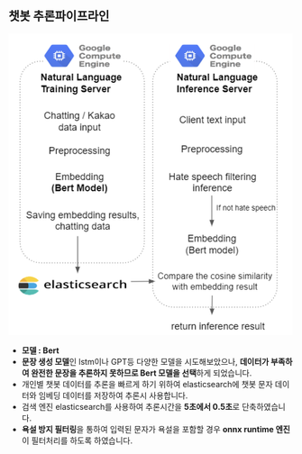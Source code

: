## 챗봇 추론파이프라인
![voice pipeline](https://github.com/Team-Remember/rememberMe-natural_language_train_AI/blob/main/img/nl%20pipeline.png)
- **모델 : Bert**
- **문장 생성 모델**인 lstm이나 GPT등 다양한 모델을 시도해보았으나, **데이터가 부족하여 완전한 문장을 추론하지 못하므로 Bert 모델을 선택**하게 되었습니다.
- 개인별 챗봇 데이터를 추론을 빠르게 하기 위하여 elasticsearch에 챗봇 문자 데이터와 임베딩 데이터를 저장하여 추론시 사용합니다.
- 검색 엔진 elasticsearch를 사용하여 추론시간을 **5초에서 0.5초**로 단축하였습니다.
- **욕설 방지 필터링**을 통하여 입력된 문자가 욕설을 포함할 경우 **onnx runtime 엔진**이 필터처리를 하도록 하였습니다.
